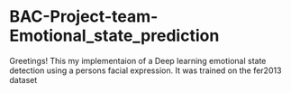 # BAC-Project-team-Emotional_state_prediction
Greetings! This my implementaion of a Deep learning emotional state detection using a persons facial expression.
It was trained on the fer2013 dataset
